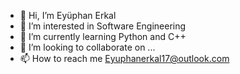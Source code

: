 - 👋 Hi, I’m Eyüphan Erkal
- 👀 I’m interested in Software Engineering
- 🌱 I’m currently learning Python and C++
- 💞️ I’m looking to collaborate on ...
- 📫 How to reach me Eyuphanerkal17@outlook.com

<!---
JUPITER17x/JUPITER17x is a ✨ special ✨ repository because its `README.md` (this file) appears on your GitHub profile.
You can click the Preview link to take a look at your changes.
--->
